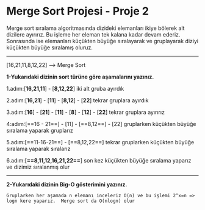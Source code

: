 # Merge Sort Projesi - Proje 2

Merge sort sıralama algoritmasında dizideki elemanları ikiye bölerek alt dizilere ayırırız. Bu işleme her eleman tek kalana kadar devam ederiz. Sonrasında ise elemanları küçükten büyüğe sıralayarak ve gruplayarak diziyi küçükten büyüğe sıralamış oluruz.

---

[16,21,11,8,12,22] --> Merge Sort

**1-Yukarıdaki dizinin sort türüne göre aşamalarını yazınız.**

1.adım:[**16,21,11**] - [**8,12,22**] iki alt gruba ayırdık

2.adım:[**16,21**] - [**11**] - [**8,12**] - [**22**] tekrar gruplara ayırdık

3.adım:[**16**] - [**21**] - [**11**] - [**8**] - [**12**] - [**22**] tekrar gruplara ayırırız

4:adım:[==16 - 21==] - [11] - [==8,12==] - [22] gruplarken küçükten büyüğe sıralama yaparak gruplarız

5.adım:[==11-16-21==] - [==8,12,22==] tekrar gruplarken küçükten büyüğe sıralama yaparak sıralarız

6.adım:[**==8,11,12,16,21,22==**] son kez küçükten büyüğe sıralama yaparız ve dizimiz sıralanmış olur

---

**2-Yukarıdaki dizinin Big-O gösterimini yazınız.**

`Gruplarken her aşamada n elemanı inceleriz O(n) ve
bu işlemi 2^x=n => logn kere yaparız. 
Merge sort da O(nlogn) olur`
